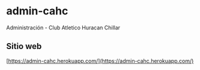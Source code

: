 # admin-cahc

Administración - Club Atletico Huracan Chillar

## Sitio web

[https://admin-cahc.herokuapp.com/](https://admin-cahc.herokuapp.com/)